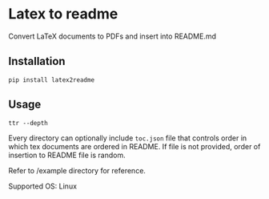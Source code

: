 # Latex to readme
Convert LaTeX documents to PDFs and insert into README.md

## Installation
```
pip install latex2readme
```

## Usage
```
ttr --depth
```
Every directory can optionally include ```toc.json``` file that controls
order in which tex documents are ordered in README. If file is not
provided, order of insertion to README file is random.

Refer to /example directory for reference.

Supported OS: Linux
